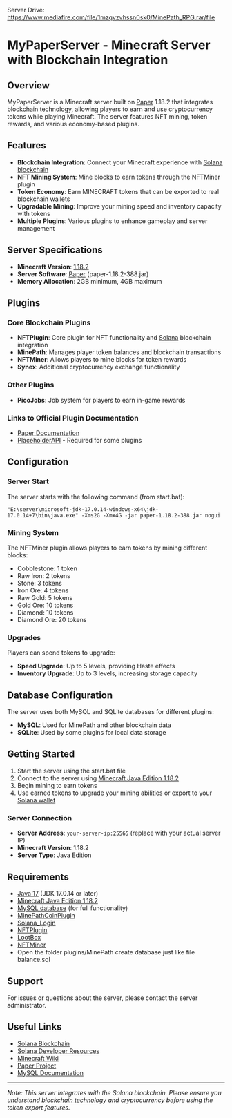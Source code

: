 Server Drive: https://www.mediafire.com/file/1mzqvzvhssn0sk0/MinePath_RPG.rar/file
# MyPaperServer - Minecraft Server with Blockchain Integration

## Overview

MyPaperServer is a Minecraft server built on [Paper](https://papermc.io/) 1.18.2 that integrates blockchain technology, allowing players to earn and use cryptocurrency tokens while playing Minecraft. The server features NFT mining, token rewards, and various economy-based plugins.

## Features

- **Blockchain Integration**: Connect your Minecraft experience with [Solana blockchain](https://solana.com/)
- **NFT Mining System**: Mine blocks to earn tokens through the NFTMiner plugin
- **Token Economy**: Earn MINECRAFT tokens that can be exported to real blockchain wallets
- **Upgradable Mining**: Improve your mining speed and inventory capacity with tokens
- **Multiple Plugins**: Various plugins to enhance gameplay and server management

## Server Specifications

- **Minecraft Version**: [1.18.2](https://www.minecraft.net/en-us)
- **Server Software**: [Paper](https://papermc.io/downloads/paper) (paper-1.18.2-388.jar)
- **Memory Allocation**: 2GB minimum, 4GB maximum

## Plugins

### Core Blockchain Plugins
- **NFTPlugin**: Core plugin for NFT functionality and [Solana](https://solana.com/) blockchain integration
- **MinePath**: Manages player token balances and blockchain transactions
- **NFTMiner**: Allows players to mine blocks for token rewards
- **Synex**: Additional cryptocurrency exchange functionality

### Other Plugins
- **PicoJobs**: Job system for players to earn in-game rewards

### Links to Official Plugin Documentation
- [Paper Documentation](https://docs.papermc.io/)
- [PlaceholderAPI](https://github.com/PlaceholderAPI/PlaceholderAPI) - Required for some plugins

## Configuration

### Server Start
The server starts with the following command (from start.bat):
```
"E:\server\microsoft-jdk-17.0.14-windows-x64\jdk-17.0.14+7\bin\java.exe" -Xms2G -Xmx4G -jar paper-1.18.2-388.jar nogui
```

### Mining System
The NFTMiner plugin allows players to earn tokens by mining different blocks:
- Cobblestone: 1 token
- Raw Iron: 2 tokens
- Stone: 3 tokens
- Iron Ore: 4 tokens
- Raw Gold: 5 tokens
- Gold Ore: 10 tokens
- Diamond: 10 tokens
- Diamond Ore: 20 tokens

### Upgrades
Players can spend tokens to upgrade:
- **Speed Upgrade**: Up to 5 levels, providing Haste effects
- **Inventory Upgrade**: Up to 3 levels, increasing storage capacity

## Database Configuration
The server uses both MySQL and SQLite databases for different plugins:
- **MySQL**: Used for MinePath and other blockchain data
- **SQLite**: Used by some plugins for local data storage

## Getting Started

1. Start the server using the start.bat file
2. Connect to the server using [Minecraft Java Edition 1.18.2](https://www.minecraft.net/en-us/download)
3. Begin mining to earn tokens
4. Use earned tokens to upgrade your mining abilities or export to your [Solana wallet](https://docs.solana.com/wallet-guide)

### Server Connection

- **Server Address**: `your-server-ip:25565` (replace with your actual server IP)
- **Minecraft Version**: 1.18.2
- **Server Type**: Java Edition

## Requirements

- [Java 17](https://www.oracle.com/java/technologies/javase/jdk17-archive-downloads.html) (JDK 17.0.14 or later)
- [Minecraft Java Edition 1.18.2](https://www.minecraft.net/en-us/download)
- [MySQL database](https://www.mysql.com/downloads/) (for full functionality)
- [MinePathCoinPlugin](https://github.com/HungPhan-0612/Minecraft-Solana-Coin-Plugin/blob/master/README.md)
- [Solana_Login](https://github.com/TTMordred/MinePath_RPG/blob/main/Solana_Login/README.md)
- [NFTPlugin](https://github.com/Woft257/NFT-Plugin/blob/main/README.md)
- [LootBox](https://github.com/Woft257/LootBox/blob/main/README.md)
- [NFTMiner](https://github.com/TTMordred/MinePath_RPG/blob/main/NFTMiner/README.md)
- Open the folder plugins/MinePath create database just like file balance.sql


## Support

For issues or questions about the server, please contact the server administrator.

## Useful Links

- [Solana Blockchain](https://solana.com/)
- [Solana Developer Resources](https://solana.com/developers)
- [Minecraft Wiki](https://minecraft.fandom.com/wiki/Minecraft_Wiki)
- [Paper Project](https://papermc.io/)
- [MySQL Documentation](https://dev.mysql.com/doc/)

---

*Note: This server integrates with the Solana blockchain. Please ensure you understand [blockchain technology](https://solana.com/learn) and cryptocurrency before using the token export features.*
